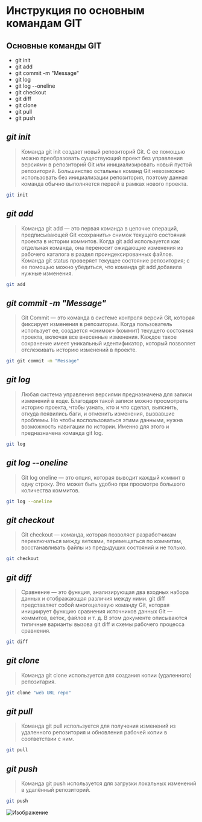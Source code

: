 # Инструкция по основным командам GIT

## Основные команды GIT

* git init
* git add
* git commit -m "Message"
* git log
* git log --oneline
* git checkout
* git diff
* git clone
* git pull
* git push


## _git init_

>Команда git init создает новый репозиторий Git. С ее помощью можно преобразовать существующий проект без управления версиями в репозиторий Git или инициализировать новый пустой репозиторий. Большинство остальных команд Git невозможно использовать без инициализации репозитория, поэтому данная команда обычно выполняется первой в рамках нового проекта.
```sh
git init
```

## _git add_

>Команда git add — это первая команда в цепочке операций, предписывающей Git «сохранить» снимок текущего состояния проекта в истории коммитов. Когда git add используется как отдельная команда, она переносит ожидающие изменения из рабочего каталога в раздел проиндексированных файлов. Команда git status проверяет текущее состояние репозитория; с ее помощью можно убедиться, что команда git add добавила нужные изменения.
```sh
git add
```
## _git commit -m "Message"_

>Git Commit — это команда в системе контроля версий Git, которая фиксирует изменения в репозитории. Когда пользователь использует ее, создается «снимок» (коммит) текущего состояния проекта, включая все внесенные изменения. Каждое такое сохранение имеет уникальный идентификатор, который позволяет отслеживать историю изменений в проекте.
```sh
git git commit -m "Message"
```
## _git log_
>Любая система управления версиями предназначена для записи изменений в коде. Благодаря такой записи можно просмотреть историю проекта, чтобы узнать, кто и что сделал, выяснить, откуда появились баги, и отменить изменения, вызвавшие проблемы. Но чтобы воспользоваться этими данными, нужна возможность навигации по истории. Именно для этого и предназначена команда git log.
```sh
git log
```
## _git log --oneline_
>Git log oneline — это опция, которая выводит каждый коммит в одну строку. Это может быть удобно при просмотре большого количества коммитов.
```sh
git log --oneline
```

## _git checkout_
>Git checkout — команда, которая позволяет разработчикам переключаться между ветками, перемещаться по коммитам, восстанавливать файлы из предыдущих состояний и не только.
```sh
git checkout
```
## _git diff_
>Cравнение — это функция, анализирующая два входных набора данных и отображающая различия между ними. git diff представляет собой многоцелевую команду Git, которая инициирует функцию сравнения источников данных Git — коммитов, веток, файлов и т. д. В этом документе описываются типичные варианты вызова git diff и схемы рабочего процесса сравнения.
```sh
git diff
```
## _git clone_
>Команда git clone используется для создания копии (удаленного) репозитария.
```sh
git clone "web URL repo"
```

## _git pull_
>Команда git pull используется для получения изменений из удаленного репозитория и обновления рабочей копии в соответствии с ним.
```sh
git pull
```

## _git push_
>Команда git push используется для загрузки локальных изменений в удалённый репозиторий.
```sh
git push
```

![Изображение](https://4x4photo.ru/wp-content/uploads/2023/04/spasprez153.jpg "CПС!")